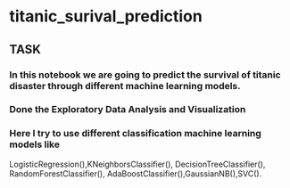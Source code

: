 # titanic_surival_prediction

## TASK

### In this notebook we are going to predict the survival of titanic disaster through different machine learning models.

### Done the Exploratory Data Analysis and Visualization

### Here I try to use different classification machine learning models like
LogisticRegression(),KNeighborsClassifier(), DecisionTreeClassifier(), RandomForestClassifier(), AdaBoostClassifier(),GaussianNB(),SVC().
